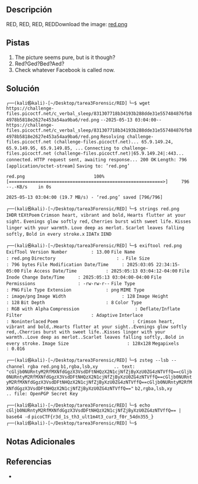 ## Descripción

RED, RED, RED, REDDownload the image: [red.png](https://challenge-files.picoctf.net/c_verbal_sleep/831307718b34193b288dde31e557484876fb84978b5818e2627e453a54aa9ba6/red.png)
## Pistas

1. The picture seems pure, but is it though?
2. Red?Ged?Bed?Aed?
3. Check whatever Facebook is called now.

## Solución

`┌──(kali㉿kali)-[~/Desktop/tarea3Forensic/RED]`
`└─$ wget https://challenge-files.picoctf.net/c_verbal_sleep/831307718b34193b288dde31e557484876fb84978b5818e2627e453a54aa9ba6/red.png` 
`--2025-05-13 03:04:00--  https://challenge-files.picoctf.net/c_verbal_sleep/831307718b34193b288dde31e557484876fb84978b5818e2627e453a54aa9ba6/red.png`
`Resolving challenge-files.picoctf.net (challenge-files.picoctf.net)... 65.9.149.24, 65.9.149.95, 65.9.149.85, ...`
`Connecting to challenge-files.picoctf.net (challenge-files.picoctf.net)|65.9.149.24|:443... connected.`
`HTTP request sent, awaiting response... 200 OK`
`Length: 796 [application/octet-stream]`
`Saving to: ‘red.png’`

`red.png                          100%[==========================================================>]     796  --.-KB/s    in 0s`      

`2025-05-13 03:04:00 (19.7 MB/s) - ‘red.png’ saved [796/796]`


`┌──(kali㉿kali)-[~/Desktop/tarea3Forensic/RED]`
`└─$ strings red.png`                 
`IHDR`
`tEXtPoem`
`Crimson heart, vibrant and bold,`
`Hearts flutter at your sight.`
`Evenings glow softly red,`
`Cherries burst with sweet life.`
`Kisses linger with your warmth.`
`Love deep as merlot.`
`Scarlet leaves falling softly,`
`Bold in every stroke.x`
`IDATx`
`IEND`

`┌──(kali㉿kali)-[~/Desktop/tarea3Forensic/RED]`
`└─$ exiftool red.png`              
`ExifTool Version Number         : 13.00`
`File Name                       : red.png`
`Directory                       : .`
`File Size                       : 796 bytes`
`File Modification Date/Time     : 2025:03:05 22:34:15-05:00`
`File Access Date/Time           : 2025:05:13 03:04:12-04:00`
`File Inode Change Date/Time     : 2025:05:13 03:04:00-04:00`
`File Permissions                : -rw-rw-r--`
`File Type                       : PNG`
`File Type Extension             : png`
`MIME Type                       : image/png`
`Image Width                     : 128`
`Image Height                    : 128`
`Bit Depth                       : 8`
`Color Type                      : RGB with Alpha`
`Compression                     : Deflate/Inflate`
`Filter                          : Adaptive`
`Interlace                       : Noninterlaced`
`Poem                            : Crimson heart, vibrant and bold,.Hearts flutter at your sight..Evenings glow softly red,.Cherries burst with sweet life..Kisses linger with your warmth..Love deep as merlot..Scarlet leaves falling softly,.Bold in every stroke.`
`Image Size                      : 128x128`
`Megapixels                      : 0.016`

`┌──(kali㉿kali)-[~/Desktop/tarea3Forensic/RED]`
`└─$ zsteg --lsb --channel rgba red.png` 
`b1,rgba,lsb,xy      .. text: "cGljb0NURntyM2RfMXNfdGgzX3VsdDFtNHQzX2N1cjNfZjByXzU0ZG4zNTVffQ==cGljb0NURntyM2RfMXNfdGgzX3VsdDFtNHQzX2N1cjNfZjByXzU0ZG4zNTVffQ==cGljb0NURntyM2RfMXNfdGgzX3VsdDFtNHQzX2N1cjNfZjByXzU0ZG4zNTVffQ==cGljb0NURntyM2RfMXNfdGgzX3VsdDFtNHQzX2N1cjNfZjByXzU0ZG4zNTVffQ=="`
`b2,rgba,lsb,xy      .. file: OpenPGP Secret Key`


`┌──(kali㉿kali)-[~/Desktop/tarea3Forensic/RED]`
`└─$ echo cGljb0NURntyM2RfMXNfdGgzX3VsdDFtNHQzX2N1cjNfZjByXzU0ZG4zNTVffQ== | base64 -d`
`picoCTF{r3d_1s_th3_ult1m4t3_cur3_f0r_54dn355_}`                                                                                                                                    
`┌──(kali㉿kali)-[~/Desktop/tarea3Forensic/RED]`
`└─$` 



## Notas Adicionales



## Referencias
- 

